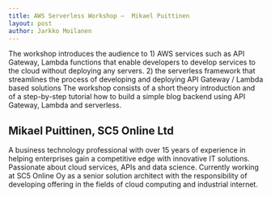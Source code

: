```yaml
---
title: AWS Serverless Workshop –  Mikael Puittinen
layout: post
author: Jarkko Moilanen
---
```


The workshop introduces the audience to 1) AWS services such as API Gateway, Lambda functions that enable developers to develop services to the cloud without deploying any servers.
2) the serverless framework that streamlines the process of developing and deploying API Gateway / Lambda based solutions
The workshop consists of a short theory introduction and of a step-by-step tutorial how to build a simple blog backend using API Gateway, Lambda and serverless.

## Mikael Puittinen, SC5 Online Ltd

A business technology professional with over 15 years of experience in helping enterprises gain a competitive edge with innovative IT solutions. Passionate about cloud services, APIs and data science. Currently working at SC5 Online Oy as a senior solution architect with the responsibility of developing offering in the fields of cloud computing and industrial internet.
